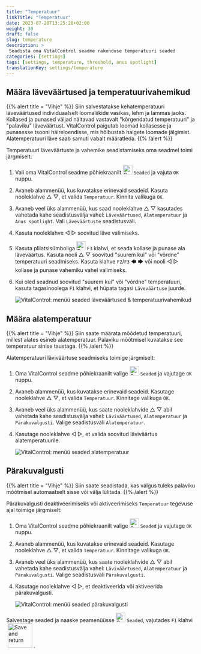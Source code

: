 ```yaml
---
title: "Temperatuur"
linkTitle: "Temperatuur"
date: 2023-07-28T13:25:28+02:00
weight: 30
draft: false
slug: temperature
description: >
 Seadista oma VitalControl seadme rakenduse temperatuuri seaded
categories: [settings]
tags: [settings, temperature, threshold, anus spotlight]
translationKey: settings/temperature
---
```

## Määra läveväärtused ja temperatuurivahemikud
{{% alert title = "Vihje" %}}
Siin salvestatakse kehatemperatuuri läveväärtused individuaalselt loomaliikide vasikas, lehm ja lammas jaoks. Kollased ja punased väljad näitavad vastavalt "kõrgendatud temperatuuri" ja "palaviku" läveväärtust. VitalControl paigutab loomad kollasesse ja punasesse tsooni häireloendisse, mis hõlbustab haigete loomade jälgimist. Alatemperatuuri läve saab samuti vabalt määratleda.
{{% /alert %}}

Temperatuuri läveväärtuste ja vahemike seadistamiseks oma seadmel toimi järgmiselt:

1. Vali oma VitalControl seadme põhiekraanilt <img src="/icons/gear.svg" width="25" align="bottom" alt="Settings" /> `Seaded` ja vajuta `OK` nuppu.

2. Avaneb alammenüü, kus kuvatakse erinevaid seadeid. Kasuta nooleklahve △ ▽, et valida `Temperatuur`. Kinnita valikuga `OK`.

3. Avaneb veel üks alammenüü, kus saad nooleklahve △ ▽ kasutades vahetada kahe seadistusvälja vahel: `Läveväärtused`, `Alatemperatuur` ja `Anus spotlight`. Vali `Läveväärtuste` seadistusväli.

4. Kasuta nooleklahve ◁ ▷ soovitud läve valimiseks.

5. Kasuta pliiatsisümboliga <img src="/icons/actions/edit.svg" width="24" align="bottom" alt="Bearbeiten" /> `F3` klahvi, et seada kollase ja punase ala läveväärtus. Kasuta nooli △ ▽ soovitud "suurem kui" või "võrdne" temperatuuri seadmiseks. Kasuta klahve `F2`/`F3` 🡄 🡆 või nooli ◁ ▷ kollase ja punase vahemiku vahel valimiseks.

6. Kui oled seadnud soovitud "suurem kui" või "võrdne" temperatuuri, kasuta tagasinoolega `F1` klahvi, et hüpata tagasi `Läveväärtuse` juurde.

    ![VitalControl: menüü seaded läveväärtused & temperatuurivahemikud](../images/threshold.png "Läveväärtused & Temperatuurivahemikud")

## Määra alatemperatuur
{{% alert title = "Vihje" %}}
Siin saate määrata mõõdetud temperatuuri, millest alates esineb alatemperatuur. Palaviku mõõtmisel kuvatakse see temperatuur sinise taustaga.
{{% /alert %}}

Alatemperatuuri läviväärtuse seadmiseks toimige järgmiselt:

1. Oma VitalControl seadme põhiekraanilt valige <img src="/icons/gear.svg" width="25" align="bottom" alt="Settings" /> `Seaded` ja vajutage `OK` nuppu.

2. Avaneb alammenüü, kus kuvatakse erinevaid seadeid. Kasutage nooleklahve △ ▽, et valida `Temperatuur`. Kinnitage valikuga `OK`.

3. Avaneb veel üks alammenüü, kus saate nooleklahvide △ ▽ abil vahetada kahe seadistusvälja vahel: `Läviväärtused`, `Alatemperatuur` ja `Pärakuvalgusti`. Valige seadistusväli `Alatemperatuur`.

4. Kasutage nooleklahve ◁ ▷, et valida soovitud läviväärtus alatemperatuurile.

    ![VitalControl: menüü seaded alatemperatuur](../images/undertemperature.png "Alatemperatuur")

## Pärakuvalgusti
{{% alert title = "Vihje" %}}
Siin saate seadistada, kas valgus tuleks palaviku mõõtmisel automaatselt sisse või välja lülitada.
{{% /alert %}}

Pärakuvalgusti deaktiveerimiseks või aktiveerimiseks `Temperatuur` tegevuse ajal toimige järgmiselt:

1. Oma VitalControl seadme põhiekraanilt valige <img src="/icons/gear.svg" width="25" align="bottom" alt="Settings" /> `Seaded` ja vajutage `OK` nuppu.

2. Avaneb alammenüü, kus kuvatakse erinevaid seadeid. Kasutage nooleklahve △ ▽, et valida `Temperatuur`. Kinnitage valikuga `OK`.

3. Avaneb veel üks alammenüü, kus saate nooleklahvide △ ▽ abil vahetada kahe seadistusvälja vahel: `Läviväärtused`, `Alatemperatuur` ja `Pärakuvalgusti`. Valige seadistusväli `Pärakuvalgusti`.

4. Kasutage nooleklahve ◁ ▷, et deaktiveerida või aktiveerida pärakuvalgusti.

    ![VitalControl: menüü seaded pärakuvalgusti](../images/anusspotlight.png "Pärakuvalgusti")

Salvestage seaded ja naaske peamenüüsse <img src="/icons/gear.svg" width="25" align="bottom" alt="Settings" /> `Seaded`, vajutades `F1` klahvi &nbsp;<img src="/icons/footer/save_exit.svg" width="65" align="bottom" alt="Save and return" />&nbsp;.
